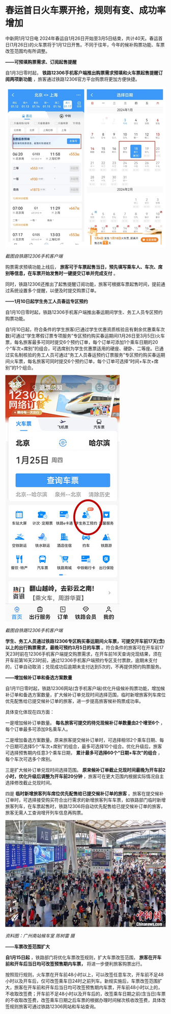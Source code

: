 # 春运首日火车票开抢，规则有变、成功率增加

中新网1月12日电
2024年春运自1月26日开始至3月5日结束，共计40天。春运首日(1月26日)的火车票将于1月12日开售。不同于往年，今年的候补购票功能、车票改签范围均有所调整。

**——可预填购票需求、订阅起售提醒**

自1月3日零时起， **铁路12306手机客户端推出购票需求预填和火车票起售提醒订阅两项新功能** ，旅客通过铁路12306官方平台购票将更加方便快捷。

![a62f2544005a802186a6144004fb91ac.jpg](https://raw.githubusercontent.com/qqhsx/qqnews_image/main/2024/01/12/春运首日火车票开抢，规则有变、成功率增加/a62f2544005a802186a6144004fb91ac.jpg)

_截图自铁路12306手机客户端_

购票需求预填功能上线后， **旅客可于车票起售当日，预先填写乘车人、车次、席别等信息，在车票开始发售时一键提交订单并完成支付** 。

同时，铁路12306还推出了起售提醒订阅功能，旅客可根据车票起售时间，提前通过系统设置多个提醒，以便及时提交购票订单。

**——1月10日起学生务工人员春运专区预约**

自1月10日零时起，铁路12306手机客户端推出春运期间学生、务工人员专区预约购票功能。

自1月10日起，符合条件的学生旅客(已通过学生优惠资质核验且有剩余优惠乘车次数)可通过“学生寒假订票专项服务”专区预约购买春运期间(1月26日至3月5日)火车票，每名旅客最多可同时提交6个预约订单，每个订单可添加1个乘车日期的20个“车次+席别”的组合，可选席别为学生优惠票适用的硬座、硬卧、二等座。已通过实名制核验的务工人员可通过“务工人员春运预约订票服务”专区预约购买春运期间火车票，每名旅客可同时提交6个预约订单，每个订单可选择“时间+车次+席别”的1个组合。

![47e543b2c1055a9a347120d131481aef.jpg](https://raw.githubusercontent.com/qqhsx/qqnews_image/main/2024/01/12/春运首日火车票开抢，规则有变、成功率增加/47e543b2c1055a9a347120d131481aef.jpg)

_截图自铁路12306手机客户端_

**学生、务工人员通过铁路12306专区购买春运期间火车票，可提交开车前17天(含)以上的出行购票需求，最晚可预约3月5日的车票**
。符合条件的旅客可在开车前17天23时前在12306手机客户端提交购票需求，在开车前16天查询兑现结果，须在开车前第16天23时前，通过12306手机客户端预约专区支付票款，逾期未支付的，订单自动取消；兑现成功后逾期未支付达到5次的，不再提供预约购票服务。

**——增加候补订单和备选方案数量**

自1月11日零时起，铁路12306网站(含手机客户端)优化升级候补购票功能，增加候补订单和备选方案数量，扩大候补订单兑现时间选择范围，临时新增旅客列车席位优先配售给已提交候补订单的旅客，进一步提高旅客候补购票成功率。

具体变化体现在四方面：

一是增加候补订单数量。 **每名旅客可提交的待兑现候补订单数量由2个增至6个** ，每个订单最多可添加9名乘车人。

二是增加备选方案数量。原来旅客提交候补订单时，可选择相邻2个乘车日期、每个日期可选择5个“车次+席别”的组合，最多可选择10个组合。优化升级后，旅客可选择预售期内任意3个乘车日期，
**累计最多可选择60个“日期+车次”的组合** ，每个车次可选多个席别。

三是扩大候补订单兑现时间选择范围。 **原来候补订单截止兑现时间最晚为开车前2小时，优化升级后调整为开车前20分钟**
，旅客可在更大范围内根据实际情况自主选择修改截止兑现时间。

四是 **临时新增旅客列车席位优先配售给已提交候补订单的旅客**
。旅客在提交候补订单时，可选择接受购买符合出行需求的新增旅客列车车票，如铁路部门临时新增旅客列车，在车票起售时，铁路12306将自动优先配售给已提交候补订单的旅客，旅客无需人工查询增开列车信息再购票。

![aca7b7fe05c6db02f5da74ed8b1346a5.jpg](https://raw.githubusercontent.com/qqhsx/qqnews_image/main/2024/01/12/春运首日火车票开抢，规则有变、成功率增加/aca7b7fe05c6db02f5da74ed8b1346a5.jpg)

 _资料图：广州南站候车室 陈树雷 摄_

**——车票改签范围扩大**

**自1月15日起** ，铁路部门将优化车票改签规则，扩大车票改签范围， **旅客在开车前和开车后当日均可改签预售期内车票，** 将进一步便利旅客购票出行。

按照现行规则，火车票在开车前48小时以上，可以改签任意车次，开车前不足48小时以及开车后，仅可改签乘车日24时之前列车。新规实施后，车票改签范围扩大，旅客在开车前和开车后当日均可改签预售期内车票，开车前48小时以上的，不收取改签费；开车前不足48小时以及开车后的，改签乘车日期之前(含当日)车票的不收取改签费，改签乘车日期之后车票的根据办理时间梯次核收改签费，具体改签规则旅客可通过铁路12306网站和车站查询。

